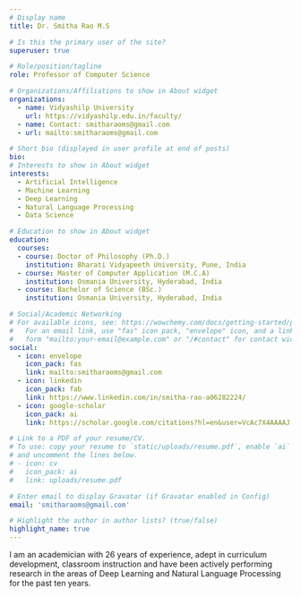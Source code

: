 ```yaml
---
# Display name
title: Dr. Smitha Rao M.S

# Is this the primary user of the site?
superuser: true

# Role/position/tagline
role: Professor of Computer Science

# Organizations/Affiliations to show in About widget
organizations:
  - name: Vidyashilp University
    url: https://vidyashilp.edu.in/faculty/
  - name: Contact: smitharaoms@gmail.com
  - url: mailto:smitharaoms@gmail.com

# Short bio (displayed in user profile at end of posts)
bio: 
# Interests to show in About widget
interests:
  - Artificial Intelligence
  - Machine Learning
  - Deep Learning
  - Natural Language Processing
  - Data Science

# Education to show in About widget
education:
  courses:
  - course: Doctor of Philosophy (Ph.D.)
    institution: Bharati Vidyapeeth University, Pune, India 
  - course: Master of Computer Application (M.C.A)
    institution: Osmania University, Hyderabad, India
  - course: Bachelor of Science (BSc.)
    institution: Osmania University, Hyderabad, India

# Social/Academic Networking
# For available icons, see: https://wowchemy.com/docs/getting-started/page-builder/#icons
#   For an email link, use "fas" icon pack, "envelope" icon, and a link in the
#   form "mailto:your-email@example.com" or "/#contact" for contact widget.
social:
  - icon: envelope
    icon_pack: fas
    link: mailto:smitharaoms@gmail.com    
  - icon: linkedin
    icon_pack: fab
    link: https://www.linkedin.com/in/smitha-rao-a06282224/
  - icon: google-scholar
    icon_pack: ai
    link: https://scholar.google.com/citations?hl=en&user=VcAc7X4AAAAJ

# Link to a PDF of your resume/CV.
# To use: copy your resume to `static/uploads/resume.pdf`, enable `ai` icons in `params.toml`,
# and uncomment the lines below.
# - icon: cv
#   icon_pack: ai
#   link: uploads/resume.pdf

# Enter email to display Gravatar (if Gravatar enabled in Config)
email: 'smitharaoms@gmail.com'

# Highlight the author in author lists? (true/false)
highlight_name: true
---
```

I am an academician with 26 years of experience, adept in curriculum development, classroom instruction and have been actively performing research in the areas of Deep Learning and Natural Language Processing for the past ten years.
